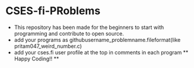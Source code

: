 # CSES-fi-PRoblems
- This repository has been made for the beginners to start with programming and contribute to open source.
- add your programs as githubusername_problemname.fileformat(like pritam047_weird_number.c)
- add your cses.fi user profile at the top in comments in each program
** Happy Coding!! **
